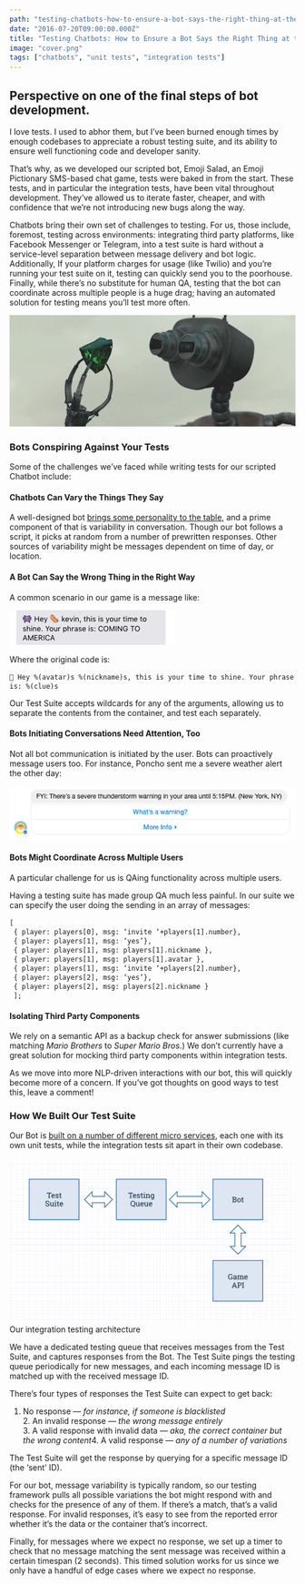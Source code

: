 ```yaml
---
path: "testing-chatbots-how-to-ensure-a-bot-says-the-right-thing-at-the-right-time"
date: "2016-07-20T09:00:00.000Z"
title: "Testing Chatbots: How to Ensure a Bot Says the Right Thing at the Right Time"
image: "cover.png"
tags: ["chatbots", "unit tests", "integration tests"]
---
```


## Perspective on one of the final steps of bot development.

I love tests. I used to abhor them, but I’ve been burned enough times by enough
codebases to appreciate a robust testing suite, and its ability to ensure well
functioning code and developer sanity.

That’s why, as we developed our scripted bot, Emoji Salad, an Emoji Pictionary
SMS-based chat game, tests were baked in from the start. These tests, and in
particular the integration tests, have been vital throughout development.
They’ve allowed us to iterate faster, cheaper, and with confidence that we’re
not introducing new bugs along the way.

Chatbots bring their own set of challenges to testing. For us, those include,
foremost, testing across environments: integrating third party platforms, like
Facebook Messenger or Telegram, into a test suite is hard without a
service-level separation between message delivery and bot logic. Additionally,
If your platform charges for usage (like Twilio) and you’re running your test
suite on it, testing can quickly send you to the poorhouse. Finally, while
there’s no substitute for human QA, testing that the bot can coordinate across
multiple people is a huge drag; having an automated solution for testing means
you’ll test more often.

![Conspiring Bot](bot.gif)

### Bots Conspiring Against Your Tests

Some of the challenges we’ve faced while writing tests for our scripted Chatbot
include:

#### Chatbots Can Vary the Things They Say

A well-designed bot [brings some personality to the
table](https://chatbotsmagazine.com/designing-a-chatbots-personality-52dcf1f4df7d),
and a prime component of that is variability in conversation. Though our bot
follows a script, it picks at random from a number of prewritten responses.
Other sources of variability might be messages dependent on time of day, or
location.

#### A Bot Can Say the Wrong Thing in the Right Way

A common scenario in our game is a message like:

![A common scenario](common-scenario.png)

Where the original code is:

    👾 Hey %(avatar)s %(nickname)s, this is your time to shine. Your phrase is: %(clue)s

Our Test Suite accepts wildcards for any of the arguments, allowing us to
separate the contents from the container, and test each separately.

#### Bots Initiating Conversations Need Attention, Too

Not all bot communication is initiated by the user. Bots can proactively message
users too. For instance, Poncho sent me a severe weather alert the other day:

![Poncho](poncho.png)

#### Bots Might Coordinate Across Multiple Users

A particular challenge for us is QAing functionality across multiple users.

Having a testing suite has made group QA much less painful. In our suite we can
specify the user doing the sending in an array of messages:

    [
     { player: players[0], msg: ‘invite ‘+players[1].number},
     { player: players[1], msg: ‘yes’},
     { player: players[1], msg: players[1].nickname },
     { player: players[1], msg: players[1].avatar },
     { player: players[1], msg: ‘invite ‘+players[2].number},
     { player: players[2], msg: ‘yes’},
     { player: players[2], msg: players[2].nickname }
     ];

#### Isolating Third Party Components

We rely on a semantic API as a backup check for answer submissions (like
matching *Mario Brothers* to *Super Mario Bros*.) We don’t currently have a
great solution for mocking third party components within integration tests.

As we move into more NLP-driven interactions with our bot, this will quickly
become more of a concern. If you’ve got thoughts on good ways to test this,
leave a comment!

### How We Built Our Test Suite

Our Bot is [built on a number of different micro
services](https://chatbotsmagazine.com/we-moved-to-a-services-based-architecture-while-building-our-bot-and-it-is-awesome-e64316d83922),
each one with its own unit tests, while the integration tests sit apart in their
own codebase.

![Our testing suite](suite.png)
<capt>Our integration testing architecture</capt>

We have a dedicated testing queue that receives messages from the Test Suite,
and captures responses from the Bot. The Test Suite pings the testing queue
periodically for new messages, and each incoming message ID is matched up with
the received message ID.

There’s four types of responses the Test Suite can expect to get back:

1. No response — *for instance, if someone is blacklisted*<br> 2. An invalid
response — *the wrong message entirely*<br> 3. A valid response with invalid
data — *aka, the correct container but the wrong content*4. A valid response —
*any of a number of variations*

The Test Suite will get the response by querying for a specific message ID (the
‘sent’ ID).

For our bot, message variability is typically random, so our testing framework
pulls all possible variations the bot might respond with and checks for the
presence of any of them. If there’s a match, that’s a valid response. For
invalid responses, it’s easy to see from the reported error whether it’s the
data or the container that’s incorrect.

Finally, for messages where we expect no response, we set up a timer to check
that no message matching the sent message was received within a certain timespan
(2 seconds). This timed solution works for us since we only have a handful of
edge cases where we expect no response.
